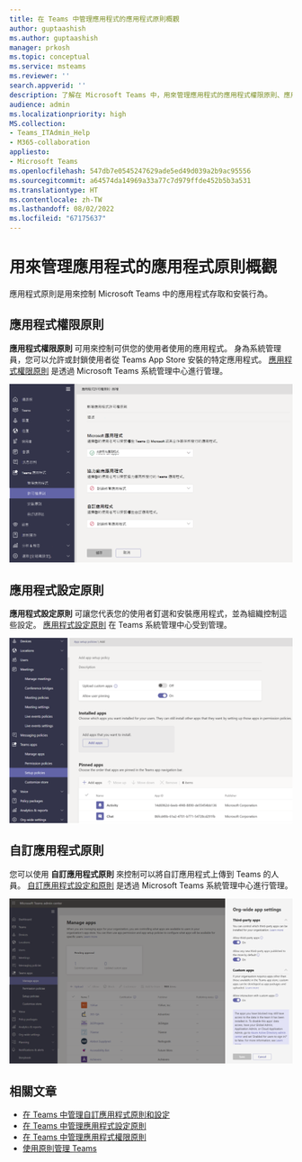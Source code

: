 ```yaml
---
title: 在 Teams 中管理應用程式的應用程式原則概觀
author: guptaashish
ms.author: guptaashish
manager: prkosh
ms.topic: conceptual
ms.service: msteams
ms.reviewer: ''
search.appverid: ''
description: 了解在 Microsoft Teams 中，用來管理應用程式的應用程式權限原則、應用程式設定原則和自訂應用程式原則。
audience: admin
ms.localizationpriority: high
MS.collection:
- Teams_ITAdmin_Help
- M365-collaboration
appliesto:
- Microsoft Teams
ms.openlocfilehash: 547db7e0545247629ade5ed49d039a2b9ac95556
ms.sourcegitcommit: a64574da14969a33a77c7d979ffde452b5b3a531
ms.translationtype: HT
ms.contentlocale: zh-TW
ms.lasthandoff: 08/02/2022
ms.locfileid: "67175637"
---
```

# <a name="overview-of-app-policies-used-to-manage-apps"></a>用來管理應用程式的應用程式原則概觀

應用程式原則是用來控制 Microsoft Teams 中的應用程式存取和安裝行為。

## <a name="app-permission-policies"></a>應用程式權限原則

**應用程式權限原則** 可用來控制可供您的使用者使用的應用程式。 身為系統管理員，您可以允許或封鎖使用者從 Teams App Store 安裝的特定應用程式。 [應用程式權限原則](teams-app-permission-policies.md) 是透過 Microsoft Teams 系統管理中心進行管理。

![應用程式權限原則的螢幕擷取畫面。](media/app-permission-policy.png)

## <a name="app-setup-policies"></a>應用程式設定原則

**應用程式設定原則** 可讓您代表您的使用者釘選和安裝應用程式，並為組織控制這些設定。 [應用程式設定原則](teams-app-setup-policies.md) 在 Teams 系統管理中心受到管理。

![Microsoft Teams 系統管理中心的應用程式設定原則螢幕擷取畫面。](media/app-setup-policy.png)

## <a name="custom-app-policies"></a>自訂應用程式原則

您可以使用 **自訂應用程式原則** 來控制可以將自訂應用程式上傳到 Teams 的人員。 [自訂應用程式設定和原則](teams-custom-app-policies-and-settings.md) 是透過 Microsoft Teams 系統管理中心進行管理。

![自訂應用程式原則的螢幕擷取畫面。](media/custom-app-policy.png)

## <a name="related-articles"></a>相關文章

* [在 Teams 中管理自訂應用程式原則和設定](teams-custom-app-policies-and-settings.md)
* [在 Teams 中管理應用程式設定原則](teams-app-setup-policies.md)
* [在 Teams 中管理應用程式權限原則](teams-app-permission-policies.md)
* [使用原則管理 Teams](manage-teams-with-policies.md)
